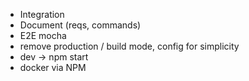 * Integration
* Document (reqs, commands)
* E2E mocha
* remove production / build mode, config for simplicity
* dev -> npm start
* docker via NPM
